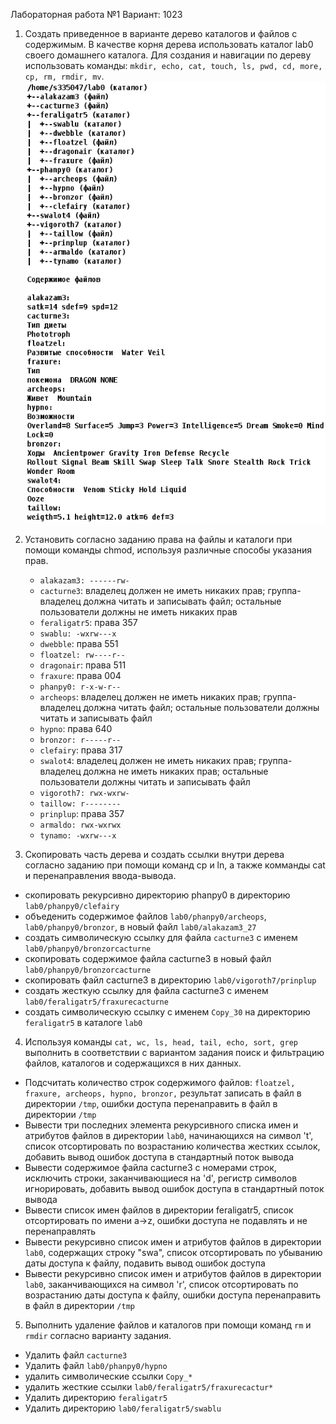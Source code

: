 Лабораторная работа №1
Вариант: 1023
1. Создать приведенное в варианте дерево каталогов и файлов с содержимым. В качестве корня дерева использовать каталог lab0 своего домашнего каталога. Для создания и навигации по дереву использовать команды: `mkdir, echo, cat, touch, ls, pwd, cd, more, cp, rm, rmdir, mv`.
![](task11.png)

2. Установить согласно заданию права на файлы и каталоги при помощи команды chmod, используя различные способы указания прав.
    - `alakazam3: ------rw-`
    - `cacturne3`: владелец должен не иметь никаких прав; группа-владелец должна читать и записывать файл; остальные пользователи должны не иметь никаких прав
    - `feraligatr5`: права 357
    - `swablu: -wxrw---x`
    - `dwebble`: права 551
    - `floatzel: rw----r--`
    - `dragonair`: права 511
    - `fraxure`: права 004
    - `phanpy0: r-x-w-r--`
    - `archeops`: владелец должен не иметь никаких прав; группа-владелец должна читать файл; остальные пользователи должны читать и записывать файл
    - `hypno`: права 640
    - `bronzor: r-----r--`
    - `clefairy`: права 317
    - `swalot4`: владелец должен не иметь никаких прав; группа-владелец должна не иметь никаких прав; остальные пользователи должны читать и записывать файл
    - `vigoroth7: rwx-wxrw-`
    - `taillow: r--------`
    - `prinplup`: права 357
    - `armaldo: rwx-wxrwx`
    - `tynamo: -wxrw---x`
3. Скопировать часть дерева и создать ссылки внутри дерева согласно заданию при помощи команд cp и ln, а также комманды cat и перенаправления ввода-вывода.

- скопировать рекурсивно директорию phanpy0 в директорию `lab0/phanpy0/clefairy`
- объеденить содержимое файлов `lab0/phanpy0/archeops`, `lab0/phanpy0/bronzor`, в новый файл `lab0/alakazam3_27`
- cоздать символическую ссылку для файла `cacturne3` с именем `lab0/phanpy0/bronzorcacturne`
- скопировать содержимое файла cacturne3 в новый файл `lab0/phanpy0/bronzorcacturne`
- скопировать файл cacturne3 в директорию `lab0/vigoroth7/prinplup`
- cоздать жесткую ссылку для файла cacturne3 с именем `lab0/feraligatr5/fraxurecacturne`
- создать символическую ссылку c именем `Copy_30` на директорию `feraligatr5` в каталоге `lab0`
4. Используя команды `cat, wc, ls, head, tail, echo, sort, grep` выполнить в соответствии с вариантом задания поиск и фильтрацию файлов, каталогов и содержащихся в них данных.

- Подсчитать количество строк содержимого файлов: `floatzel, fraxure, archeops, hypno, bronzor,` результат записать в файл в директории `/tmp`, ошибки доступа перенаправить в файл в директории `/tmp`
- Вывести три последних элемента рекурсивного списка имен и атрибутов файлов в директории `lab0`, начинающихся на символ 't', список отсортировать по возрастанию количества жестких ссылок, добавить вывод ошибок доступа в стандартный поток вывода
- Вывести содержимое файла cacturne3 с номерами строк, исключить строки, заканчивающиеся на 'd', регистр символов игнорировать, добавить вывод ошибок доступа в стандартный поток вывода
- Вывести список имен файлов в директории feraligatr5, список отсортировать по имени a->z, ошибки доступа не подавлять и не перенаправлять
- Вывести рекурсивно список имен и атрибутов файлов в директории `lab0`, содержащих строку "swa", список отсортировать по убыванию даты доступа к файлу, подавить вывод ошибок доступа
- Вывести рекурсивно список имен и атрибутов файлов в директории `lab0`, заканчивающихся на символ 'r', список отсортировать по возрастанию даты доступа к файлу, ошибки доступа перенаправить в файл в директории `/tmp`
5. Выполнить удаление файлов и каталогов при помощи команд `rm` и `rmdir` согласно варианту задания.

- Удалить файл `cacturne3`
- Удалить файл `lab0/phanpy0/hypno`
- удалить символические ссылки `Copy_*`
- удалить жесткие ссылки `lab0/feraligatr5/fraxurecactur*`
- Удалить директорию `feraligatr5`
- Удалить директорию `lab0/feraligatr5/swablu`

